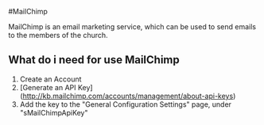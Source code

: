 #MailChimp

MailChimp is an email marketing service, which can be used to send emails to the members of the church.

## What do i need for use MailChimp
1. Create an Account
2. [Generate an API Key] (http://kb.mailchimp.com/accounts/management/about-api-keys)
3. Add the key to the "General Configuration Settings" page, under "sMailChimpApiKey"



 
